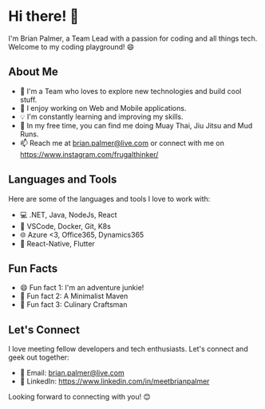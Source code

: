 # Hi there! 👋

I'm Brian Palmer, a Team Lead with a passion for coding and all things tech. Welcome to my coding playground! 😄

## About Me

- 🌟 I'm a Team who loves to explore new technologies and build cool stuff.
- 🚀 I enjoy working on Web and Mobile applications.
- 💡 I'm constantly learning and improving my skills.
- 🥋 In my free time, you can find me doing Muay Thai, Jiu Jitsu and Mud Runs.
- 📫 Reach me at brian.palmer@live.com or connect with me on https://www.instagram.com/frugalthinker/

## Languages and Tools

Here are some of the languages and tools I love to work with:

- 💻 .NET, Java, NodeJs, React
- 🧰 VSCode, Docker, Git, K8s
- 🌐 Azure <3, Office365, Dynamics365
- 📱 React-Native, Flutter 

## Fun Facts

- 😄 Fun fact 1: I'm an adventure junkie! 
- 🚀 Fun fact 2: A Minimalist Maven
- 🎯 Fun fact 3: Culinary Craftsman

## Let's Connect

I love meeting fellow developers and tech enthusiasts. Let's connect and geek out together:

- 📧 Email: brian.palmer@live.com
- 💼 LinkedIn: https://www.linkedin.com/in/meetbrianpalmer

Looking forward to connecting with you! 😊
